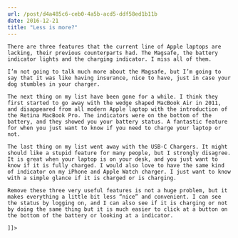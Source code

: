 ```yaml
---
url: /post/d4a485c6-ceb0-4a5b-acd5-ddf58ed1b11b
date: 2016-12-21
title: "Less is more?"
---
```


<div class="kg-card-markdown">

  <p>

    There are three features that the current line of Apple laptops are lacking, their previous counterparts had. The Magsafe, the battery indicator lights and the charging indicator. I miss all of them.

  </p>

  

  <p>

    I’m not going to talk much more about the Magsafe, but I’m going to say that it was like having insurance, nice to have, just in case your dog stumbles in your charger.

  </p>

  

  <p>

    The next thing on my list have been gone for a while. I think they first started to go away with the wedge shaped MacBook Air in 2011, and disappeared from all modern Apple laptop with the introduction of the Retina MacBook Pro. The indicators were on the bottom of the battery, and they showed you your battery status. A fantastic feature for when you just want to know if you need to charge your laptop or not.

  </p>

  

  <p>

    The last thing on my list went away with the USB-C Chargers. It might should like a stupid feature for many people, but I strongly disagree. It is great when your laptop is on your desk, and you just want to know if it is fully charged. I would also love to have the same kind of indicator on my iPhone and Apple Watch charger. I just want to know with a simple glance if it is charged or is charging.

  </p>

  

  <p>

    Remove these three very useful features is not a huge problem, but it makes everything a little bit less “nice” and convenient. I can see the status by logging on, and I can also see if it is charging or not by doing the same thing but it is much easier to click at a button on the bottom of the battery or looking at a indicator.

  </p>

  

  <p>

    ]]>

  </p>

</div>